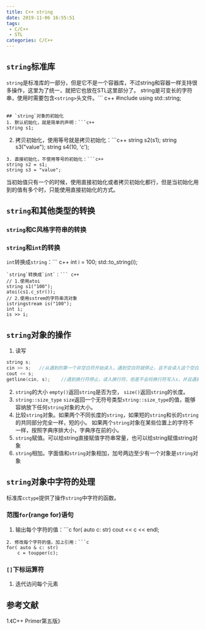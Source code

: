 ```yaml
---
title: C++ string
date: 2019-11-06 16:55:51
tags:
 - C/C++
 - STL
categories: C/C++
---
```


## `string`标准库
`string`是标准库的一部分，但是它不是一个容器库，不过string和容器一样支持很多操作，这里为了统一，就把它也放在STL这里部分了。
string是可变长的字符串，使用时需要包含`<string>`头文件。``` c++
#include <string>
using std::string;
```

## `string`对象的初始化
1. 默认初始化，就是简单的声明：```c++
string s1;
```
2. 拷贝初始化，使用等号就是拷贝初始化：```c++
string s2(s1);
string s3("value");
string s4(10, 'c');
```
3. 直接初始化，不使用等号的初始化：```c++
string s2 = s1;
string s3 = "value";
```
当初始值只有一个的时候，使用直接初始化或者拷贝初始化都行，但是当初始化用到的值有多个时，只能使用直接初始化的方式。

## `string`和其他类型的转换
### `string`和C风格字符串的转换


### `string`和`int`的转换
`int`转换成`string`：``` c++
int i = 100;
std::to_string(i);
```
`string`转换成`int`：``` c++
// 1.使用atoi
string s1("100");
atoi(cs1.c_str());
// 2.使用sstrem的字符串流对象
istringstream is("100");
int i;
is >> i;
```


## `string`对象的操作
1. 读写
```c
string s;
cin >> s;   //从遇到的第一个非空白符开始读入，遇到空白符就停止，且不会读入这个空白符
cout << s;
getline(cin, s);    //遇到换行符停止，读入换行符，但是不会将换行符写入s，并且遇到的第一个换行符就算。
```
2. `string`的大小
`empty()`返回`string`是否为空，
`size()`返回`string`的长度。
3. `string::size_type`
`size`返回一个无符号类型`string::size_type`的值，能够容纳放下任何`string`对象的大小。
4. 比较`string`对象。如果两个不同长度的`string`，如果短的`string`和长的`string`的共同部分完全一样，短的小。
如果两个`string`对象在某些位置上的字符不一样，按照字典序排大小，字典序在前的小。
5. `string`赋值。可以给string直接赋值字符串常量，也可以给string赋值string对象
6. `string`相加。字面值和`string`对象相加，加号两边至少有一个对象是`string`对象


## `string`对象中字符的处理
标准库`cctype`提供了操作`string`中字符的函数。

### 范围`for`(range for)语句
1. 输出每个字符的值：```c
for( auto c: str)
    cout << c << endl;
```
2. 修改每个字符的值，加上引用：```c
for( auto & c: str)
    c = toupper(c);
```

### `[]`下标运算符
1. 迭代访问每个元素


## 参考文献
1.《C++ Primer第五版》
